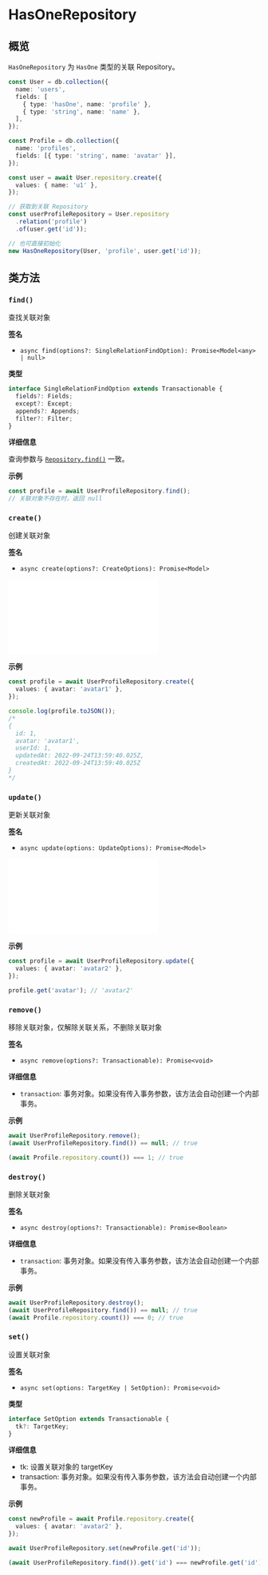 # HasOneRepository

## 概览

`HasOneRepository` 为 `HasOne` 类型的关联 Repository。

```typescript
const User = db.collection({
  name: 'users',
  fields: [
    { type: 'hasOne', name: 'profile' },
    { type: 'string', name: 'name' },
  ],
});

const Profile = db.collection({
  name: 'profiles',
  fields: [{ type: 'string', name: 'avatar' }],
});

const user = await User.repository.create({
  values: { name: 'u1' },
});

// 获取到关联 Repository
const userProfileRepository = User.repository
  .relation('profile')
  .of(user.get('id'));

// 也可直接初始化
new HasOneRepository(User, 'profile', user.get('id'));
```

## 类方法

### `find()`

查找关联对象

**签名**

- `async find(options?: SingleRelationFindOption): Promise<Model<any> | null>`

**类型**

```typescript
interface SingleRelationFindOption extends Transactionable {
  fields?: Fields;
  except?: Except;
  appends?: Appends;
  filter?: Filter;
}
```

**详细信息**

查询参数与 [`Repository.find()`](../repository.md#find) 一致。

**示例**

```typescript
const profile = await UserProfileRepository.find();
// 关联对象不存在时，返回 null
```

### `create()`

创建关联对象

**签名**

- `async create(options?: CreateOptions): Promise<Model>`

<embed src="../shared/create-options.md"></embed>

**示例**

```typescript
const profile = await UserProfileRepository.create({
  values: { avatar: 'avatar1' },
});

console.log(profile.toJSON());
/*
{
  id: 1,
  avatar: 'avatar1',
  userId: 1,
  updatedAt: 2022-09-24T13:59:40.025Z,
  createdAt: 2022-09-24T13:59:40.025Z
}
*/
```

### `update()`

更新关联对象

**签名**

- `async update(options: UpdateOptions): Promise<Model>`

<embed src="../shared/update-options.md"></embed>

**示例**

```typescript
const profile = await UserProfileRepository.update({
  values: { avatar: 'avatar2' },
});

profile.get('avatar'); // 'avatar2'
```

### `remove()`

移除关联对象，仅解除关联关系，不删除关联对象

**签名**

- `async remove(options?: Transactionable): Promise<void>`

**详细信息**

- `transaction`: 事务对象。如果没有传入事务参数，该方法会自动创建一个内部事务。

**示例**

```typescript
await UserProfileRepository.remove();
(await UserProfileRepository.find()) == null; // true

(await Profile.repository.count()) === 1; // true
```

### `destroy()`

删除关联对象

**签名**

- `async destroy(options?: Transactionable): Promise<Boolean>`

**详细信息**

- `transaction`: 事务对象。如果没有传入事务参数，该方法会自动创建一个内部事务。

**示例**

```typescript
await UserProfileRepository.destroy();
(await UserProfileRepository.find()) == null; // true
(await Profile.repository.count()) === 0; // true
```

### `set()`

设置关联对象

**签名**

- `async set(options: TargetKey | SetOption): Promise<void>`

**类型**

```typescript
interface SetOption extends Transactionable {
  tk?: TargetKey;
}
```

**详细信息**

- tk: 设置关联对象的 targetKey
- transaction: 事务对象。如果没有传入事务参数，该方法会自动创建一个内部事务。

**示例**

```typescript
const newProfile = await Profile.repository.create({
  values: { avatar: 'avatar2' },
});

await UserProfileRepository.set(newProfile.get('id'));

(await UserProfileRepository.find()).get('id') === newProfile.get('id'); // true
```
